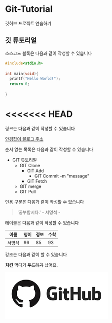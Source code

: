 # Git-Tutorial
깃허브 프로젝트 연습하기

## 깃 튜토리얼

소스코드 블록은 다음과 같이 작성할 수 있습니다

```c
#include<stdio.h>

int main(void){
  printf("Hello World!");
  return 0;

}


```
<<<<<<< HEAD
=======
링크는 다음과 같이 작성할 수 있습니다

[안경잡이 블로그 주소](https://blog.naver.com/ndb796)


순서 없는 목록은 다음과 같이 작성할 수 있습니다

* GIT 튜토리얼
  * GIT Clone
    * GIT Add
      * GIT Commit -m "message"
    * GIT Fetch
  * GIT merge
  * GIT Pull
  
인용 구문은 다음과 같이 작성할 수 있습니다

> '공부합시다.' - 서명석 -


테이블은 다음과 같이 작성할 수 있습니다

이름|영어|정보|수학
---|---|---|---|
서명석|96|85|93|

강조는 다음과 같이 할 수 있습니다

**치킨**  먹다가 ~~두드러기~~ 났어요.

![깃로고](./image/gitlogo.png)

